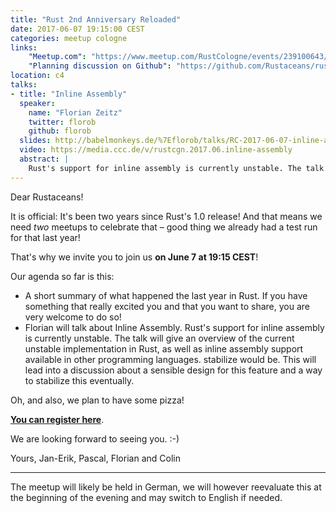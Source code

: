 ```yaml
---
title: "Rust 2nd Anniversary Reloaded"
date: 2017-06-07 19:15:00 CEST
categories: meetup cologne
links:
    "Meetup.com": "https://www.meetup.com/RustCologne/events/239100643/"
    "Planning discussion on Github": "https://github.com/Rustaceans/rust-cologne/issues/31"
location: c4
talks:
- title: "Inline Assembly"
  speaker:
    name: "Florian Zeitz"
    twitter: florob
    github: florob
  slides: http://babelmonkeys.de/%7Eflorob/talks/RC-2017-06-07-inline-assembly.pdf
  video: https://media.ccc.de/v/rustcgn.2017.06.inline-assembly
  abstract: |
    Rust's support for inline assembly is currently unstable. The talk will give an overview of the current unstable implementation in Rust, as well as inline assembly support available in other programming languages. stabilize would be. This will lead into a discussion about a sensible design for this feature and a way to stabilize this eventually.
---
```


Dear Rustaceans!

It is official: It's been two years since Rust's 1.0 release! And that means we
need *two* meetups to celebrate that – good thing we already had a test run for
that last year!

That's why we invite you to join us **on June 7 at 19:15 CEST**!

Our agenda so far is this:

* A short summary of what happened the last year in Rust. If you have something
that really excited you and that you want to share, you are very welcome to do so!
* Florian will talk about Inline Assembly. Rust's support for inline assembly is currently
unstable. The talk will give an overview of the current unstable implementation in Rust,
as well as inline assembly support available in other programming languages.
stabilize would be. This will lead into a discussion about a sensible design for this feature and a way to stabilize this eventually.

Oh, and also, we plan to have some pizza!

**[You can register here](https://www.meetup.com/RustCologne/events/239100643/)**.

We are looking forward to seeing you. :-)

Yours, Jan-Erik, Pascal, Florian and Colin

- - -

The meetup will likely be held in German, we will however reevaluate this at the beginning of the evening and may switch to English if needed.
